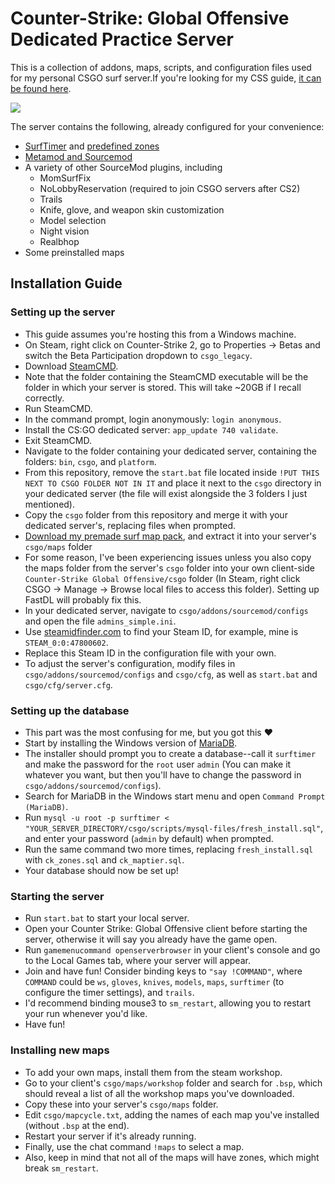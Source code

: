 # Counter-Strike: Global Offensive Dedicated Practice Server
This is a collection of addons, maps, scripts, and configuration files used for my personal CSGO surf server.If you're looking for my CSS guide, [it can be found here](https://github.com/evelyndrake/css-surf-practice-server).

![](https://i.imgur.com/bpTn31a.png)

The server contains the following, already configured for your convenience:
- [SurfTimer](https://github.com/surftimer/SurfTimer) and [predefined zones](https://github.com/Sayt123/SurfZones)
- [Metamod and Sourcemod](https://www.sourcemod.net/)
- A variety of other SourceMod plugins, including
    - MomSurfFix
    - NoLobbyReservation (required to join CSGO servers after CS2)
    - Trails
    - Knife, glove, and weapon skin customization
    - Model selection
    - Night vision
    - Realbhop
- Some preinstalled maps
## Installation Guide
### Setting up the server
- This guide assumes you're hosting this from a Windows machine.
- On Steam, right click on Counter-Strike 2, go to Properties -> Betas and switch the Beta Participation dropdown to `csgo_legacy`.
- Download [SteamCMD](https://steamcdn-a.akamaihd.net/client/installer/steamcmd.zip).
- Note that the folder containing the SteamCMD executable will be the folder in which your server is stored. This will take ~20GB if I recall correctly.
- Run SteamCMD.
- In the command prompt, login anonymously: `login anonymous`.
- Install the CS:GO dedicated server: `app_update 740 validate`.
- Exit SteamCMD.
- Navigate to the folder containing your dedicated server, containing the folders: `bin`, `csgo`, and `platform`.
- From this repository, remove the `start.bat` file located inside `!PUT THIS NEXT TO CSGO FOLDER NOT IN IT` and place it next to the `csgo` directory in your dedicated server (the file will exist alongside the 3 folders I just mentioned).
- Copy the `csgo` folder from this repository and merge it with your dedicated server's, replacing files when prompted.
- [Download my premade surf map pack](https://drive.google.com/file/d/1e96J0UEXmt8D-dD4p3Af9d5tgRO9N75T/view?usp=sharing), and extract it into your server's `csgo/maps` folder
- For some reason, I've been experiencing issues unless you also copy the maps folder from the server's `csgo` folder into your own client-side `Counter-Strike Global Offensive/csgo` folder (In Steam, right click CSGO -> Manage -> Browse local files to access this folder). Setting up FastDL will probably fix this.
- In your dedicated server, navigate to `csgo/addons/sourcemod/configs` and open the file `admins_simple.ini`.
- Use [steamidfinder.com](https://www.steamidfinder.com/) to find your Steam ID, for example, mine is `STEAM_0:0:47800602`.
- Replace this Steam ID in the configuration file with your own.
- To adjust the server's configuration, modify files in `csgo/addons/sourcemod/configs` and `csgo/cfg`, as well as `start.bat` and `csgo/cfg/server.cfg`.
### Setting up the database
- This part was the most confusing for me, but you got this ♥
- Start by installing the Windows version of [MariaDB](https://mariadb.org/download/?t=mariadb).
- The installer should prompt you to create a database--call it `surftimer` and make the password for the `root` user `admin` (You can make it whatever you want, but then you'll have to change the password in `csgo/addons/sourcemod/configs`).
- Search for MariaDB in the Windows start menu and open `Command Prompt (MariaDB)`.
- Run `mysql -u root -p surftimer < "YOUR_SERVER_DIRECTORY/csgo/scripts/mysql-files/fresh_install.sql"`, and enter your password (`admin` by default) when prompted.
- Run the same command two more times, replacing `fresh_install.sql` with `ck_zones.sql` and `ck_maptier.sql`.
- Your database should now be set up!
### Starting the server
- Run `start.bat` to start your local server.
- Open your Counter Strike: Global Offensive client before starting the server, otherwise it will say you already have the game open.
- Run `gamemenucommand openserverbrowser` in your client's console and go to the Local Games tab, where your server will appear.
- Join and have fun! Consider binding keys to `"say !COMMAND"`, where `COMMAND` could be `ws`, `gloves`, `knives`, `models`, `maps`, `surftimer` (to configure the timer settings), and `trails`.
- I'd recommend binding mouse3 to `sm_restart`, allowing you to restart your run whenever you'd like.
- Have fun!
### Installing new maps
- To add your own maps, install them from the steam workshop.
- Go to your client's `csgo/maps/workshop` folder and search for `.bsp`, which should reveal a list of all the workshop maps you've downloaded.
- Copy these into your server's `csgo/maps` folder.
- Edit `csgo/mapcycle.txt`, adding the names of each map you've installed (without `.bsp` at the end).
- Restart your server if it's already running.
- Finally, use the chat command `!maps` to select a map.
- Also, keep in mind that not all of the maps will have zones, which might break `sm_restart`.